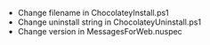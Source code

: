 - Change filename in ChocolateyInstall.ps1
- Change uninstall string in ChocolateyUninstall.ps1
- Change version in MessagesForWeb.nuspec